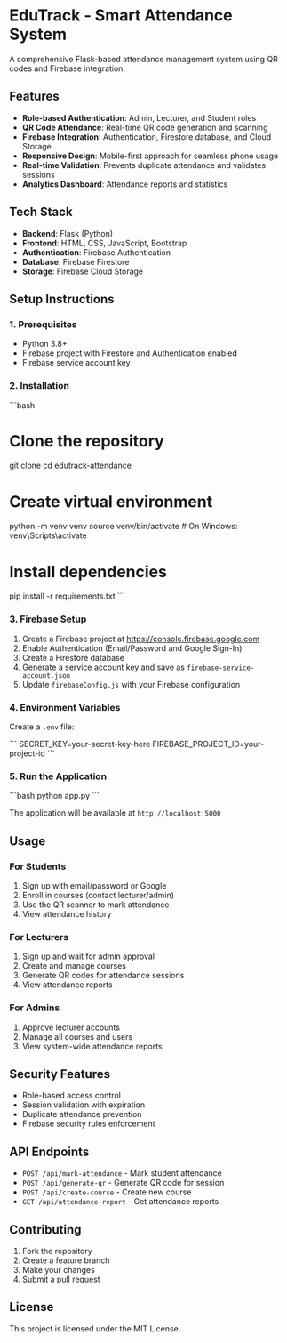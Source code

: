 # EduTrack - Smart Attendance System

A comprehensive Flask-based attendance management system using QR codes and Firebase integration.

## Features

- **Role-based Authentication**: Admin, Lecturer, and Student roles
- **QR Code Attendance**: Real-time QR code generation and scanning
- **Firebase Integration**: Authentication, Firestore database, and Cloud Storage
- **Responsive Design**: Mobile-first approach for seamless phone usage
- **Real-time Validation**: Prevents duplicate attendance and validates sessions
- **Analytics Dashboard**: Attendance reports and statistics

## Tech Stack

- **Backend**: Flask (Python)
- **Frontend**: HTML, CSS, JavaScript, Bootstrap
- **Authentication**: Firebase Authentication
- **Database**: Firebase Firestore
- **Storage**: Firebase Cloud Storage

## Setup Instructions

### 1. Prerequisites

- Python 3.8+
- Firebase project with Firestore and Authentication enabled
- Firebase service account key

### 2. Installation

\`\`\`bash
# Clone the repository
git clone <repository-url>
cd edutrack-attendance

# Create virtual environment
python -m venv venv
source venv/bin/activate  # On Windows: venv\Scripts\activate

# Install dependencies
pip install -r requirements.txt
\`\`\`

### 3. Firebase Setup

1. Create a Firebase project at https://console.firebase.google.com
2. Enable Authentication (Email/Password and Google Sign-In)
3. Create a Firestore database
4. Generate a service account key and save as `firebase-service-account.json`
5. Update `firebaseConfig.js` with your Firebase configuration

### 4. Environment Variables

Create a `.env` file:

\`\`\`
SECRET_KEY=your-secret-key-here
FIREBASE_PROJECT_ID=your-project-id
\`\`\`

### 5. Run the Application

\`\`\`bash
python app.py
\`\`\`

The application will be available at `http://localhost:5000`

## Usage

### For Students
1. Sign up with email/password or Google
2. Enroll in courses (contact lecturer/admin)
3. Use the QR scanner to mark attendance
4. View attendance history

### For Lecturers
1. Sign up and wait for admin approval
2. Create and manage courses
3. Generate QR codes for attendance sessions
4. View attendance reports

### For Admins
1. Approve lecturer accounts
2. Manage all courses and users
3. View system-wide attendance reports

## Security Features

- Role-based access control
- Session validation with expiration
- Duplicate attendance prevention
- Firebase security rules enforcement

## API Endpoints

- `POST /api/mark-attendance` - Mark student attendance
- `POST /api/generate-qr` - Generate QR code for session
- `POST /api/create-course` - Create new course
- `GET /api/attendance-report` - Get attendance reports

## Contributing

1. Fork the repository
2. Create a feature branch
3. Make your changes
4. Submit a pull request

## License

This project is licensed under the MIT License.
